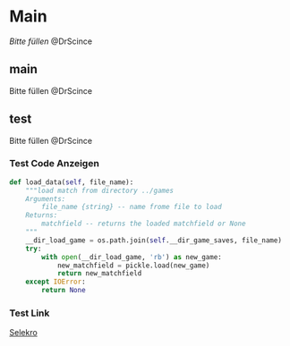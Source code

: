 # Main

*Bitte füllen* @DrScince

## main

Bitte füllen @DrScince

## test

Bitte füllen @DrScince

### Test Code Anzeigen

```python
def load_data(self, file_name):
    """load match from directory ../games
    Arguments:
        file_name {string} -- name frome file to load
    Returns:
        matchfield -- returns the loaded matchfield or None
    """
    __dir_load_game = os.path.join(self.__dir_game_saves, file_name)
    try:
        with open(__dir_load_game, 'rb') as new_game:
            new_matchfield = pickle.load(new_game)
            return new_matchfield
    except IOError:
        return None
```

### Test Link

[Selekro](https://selekro.de/)
